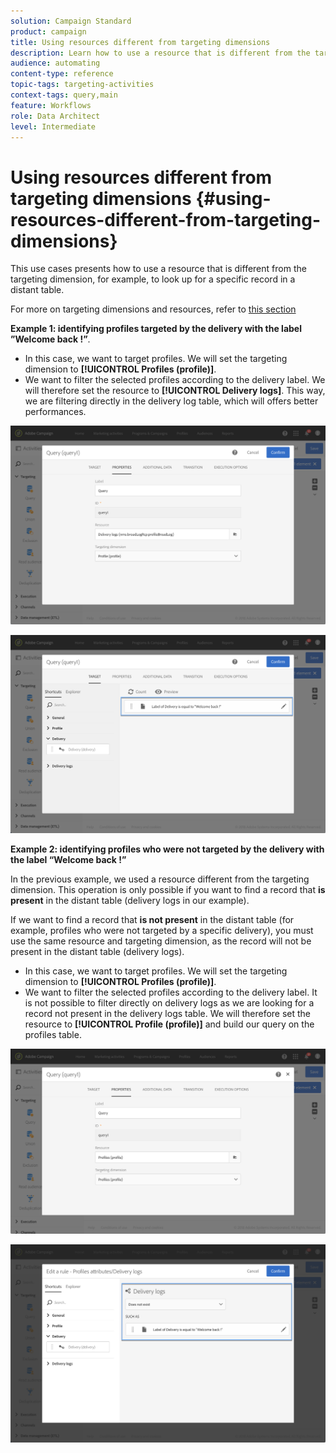 ```yaml
---
solution: Campaign Standard
product: campaign
title: Using resources different from targeting dimensions
description: Learn how to use a resource that is different from the targeting dimension.
audience: automating
content-type: reference
topic-tags: targeting-activities
context-tags: query,main
feature: Workflows
role: Data Architect
level: Intermediate
---
```


# Using resources different from targeting dimensions {#using-resources-different-from-targeting-dimensions}

This use cases presents how to use a resource that is different from the targeting dimension, for example, to look up for a specific record in a distant table.

For more on targeting dimensions and resources, refer to [this section](../../automating/using/query.md#targeting-dimensions-and-resources)

**Example 1: identifying profiles targeted by the delivery with the label ”Welcome back !”**.

* In this case, we want to target profiles. We will set the targeting dimension to **[!UICONTROL Profiles (profile)]**.
* We want to filter the selected profiles according to the delivery label. We will therefore set the resource to **[!UICONTROL Delivery logs]**. This way, we are filtering directly in the delivery log table, which will offers better performances.

![](assets/targeting_dimension6.png)

![](assets/targeting_dimension7.png)

**Example 2: identifying profiles who were not targeted by the delivery with the label “Welcome back !”**

In the previous example, we used a resource different from the targeting dimension. This operation is only possible if you want to find a record that **is present** in the distant table (delivery logs in our example).

If we want to find a record that **is not present** in the distant table (for example, profiles who were not targeted by a specific delivery), you must use the same resource and targeting dimension, as the record will not be present in the distant table (delivery logs).

* In this case, we want to target profiles. We will set the targeting dimension to **[!UICONTROL Profiles (profile)]**.
* We want to filter the selected profiles according to the delivery label. It is not possible to filter directly on delivery logs as we are looking for a record not present in the delivery logs table. We will therefore set the resource to **[!UICONTROL Profile (profile)]** and build our query on the profiles table.

![](assets/targeting_dimension8.png)

![](assets/targeting_dimension9.png)
